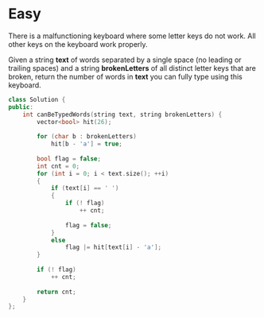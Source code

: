 # Easy

There is a malfunctioning keyboard where some letter keys do not work. All other keys on the keyboard work properly.

Given a string **text** of words separated by a single space (no leading or trailing spaces) and a string **brokenLetters** of all distinct letter keys that are broken, return the number of words in **text** you can fully type using this keyboard.

```cpp
class Solution {
public:
    int canBeTypedWords(string text, string brokenLetters) {
        vector<bool> hit(26);
        
        for (char b : brokenLetters)
            hit[b - 'a'] = true;
        
        bool flag = false;
        int cnt = 0;
        for (int i = 0; i < text.size(); ++i)
        {
            if (text[i] == ' ')
            {
                if (! flag)
                    ++ cnt;
                
                flag = false;
            }
            else
                flag |= hit[text[i] - 'a'];
        }
        
        if (! flag)
            ++ cnt;
        
        return cnt;
    }
};
```
